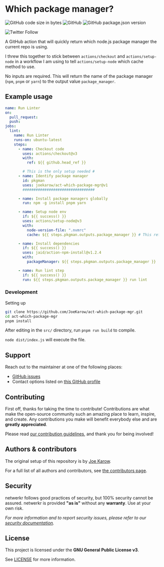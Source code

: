 # Which package manager?

![GitHub code size in bytes](https://img.shields.io/github/languages/code-size/JoeKarow/act-which-package-mgr?style=plastic)
![GitHub](https://img.shields.io/github/license/JoeKarow/act-which-package-mgr?style=plastic)
![GitHub package.json version](https://img.shields.io/github/package-json/v/JoeKarow/act-which-package-mgr?style=plastic)

![Twitter Follow](https://img.shields.io/twitter/follow/JoeKarow?style=social)

A GitHub action that will quickly return which node.js package manager the current repo is using.

I threw this together to stick between `actions/checkout` and `actions/setup-node` in a workflow I am using to tell `actions/setup-node` which cache method to use.

No inputs are required. This will return the name of the package manager (`npm`, `pnpm` or `yarn`) to the output value `package_manager`.

## Example usage

```yaml
name: Run Linter
on:
  pull_request:
  push:
jobs:
  lint:
    name: Run Linter
    runs-on: ubuntu-latest
    steps:
      - name: Checkout code
        uses: actions/checkout@v3
        with:
          ref: ${{ github.head_ref }}

        # This is the only setup needed #
      - name: Identify package manager
        id: pkgman
        uses: joekarow/act-which-package-mgr@v1
        #################################

      - name: Install package managers globally
        run: npm -g install pnpm yarn

      - name: Setup node env
        if: ${{ success() }}
        uses: actions/setup-node@v3
        with:
          node-version-file: ".nvmrc"
          cache: ${{ steps.pkgman.outputs.package_manager }} # This references the output value

      - name: Install dependencies
        if: ${{ success() }}
        uses: jaid/action-npm-install@v1.2.4
        with:
          packageManager: ${{ steps.pkgman.outputs.package_manager }}

      - name: Run lint step
        if: ${{ success() }}
        run: ${{ steps.pkgman.outputs.package_manager }} run lint

```

### Development

Setting up

```bash
git clone https://github.com/JoeKarow/act-which-package-mgr.git
cd act-which-package-mgr
pnpm install
```

After editing in the `src/` directory, run `pnpm run build` to compile.

`node dist/index.js` will execute the file.

## Support

Reach out to the maintainer at one of the following places:

- [GitHub issues](https://github.com/JoeKarow/netwerkr/issues/new?assignees=&labels=question&template=04_SUPPORT_QUESTION.md&title=support%3A+)
- Contact options listed on [this GitHub profile](https://github.com/JoeKarow)

## Contributing

First off, thanks for taking the time to contribute! Contributions are what make the open-source community such an amazing place to learn, inspire, and create. Any contributions you make will benefit everybody else and are **greatly appreciated**.

Please read [our contribution guidelines](docs/CONTRIBUTING.md), and thank you for being involved!

## Authors & contributors

The original setup of this repository is by [Joe Karow](https://github.com/JoeKarow).

For a full list of all authors and contributors, see [the contributors page](https://github.com/JoeKarow/netwerkr/contributors).

## Security

netwerkr follows good practices of security, but 100% security cannot be assured.
netwerkr is provided **"as is"** without any **warranty**. Use at your own risk.

_For more information and to report security issues, please refer to our [security documentation](docs/SECURITY.md)._

## License

This project is licensed under the **GNU General Public License v3**.

See [LICENSE](LICENSE) for more information.
